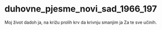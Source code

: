 # duhovne_pjesme_novi_sad_1966_197
Moj život dadoh ja, na križu prolih krv da krivnju smanjim ja Za te sve učinih.